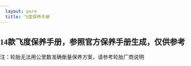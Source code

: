 ```yaml
---
  layout: pure
  title: 飞度保养手册
---
```

<style>
    html{
        height: 100%;
    }
    body{
        height: 100%;
        padding: 0;
        margin: 0;
        font-family: '微软雅黑';
    }
    table{
        border-collapse: collapse;
        border-spacing: 0;
        empty-cells: show;
        border: 1px solid #cbcbcb;

    }
    td,th{
        border-left: 1px solid #cbcbcb;
        border-width: 0 0 0 1px;
        font-size: inherit;
        margin: 0;
        overflow: visible;
        padding: .5em 1em;
        border-bottom: 1px solid #cbcbcb;
    }
    .level1{
        color: red;
    }
    .level2{
        color: pink;
    }
    .level3{
        color: green;
    }
    .level4{
        color: orange;
    }
    .level5{
        color: indigo;
    }
</style>
<div id="issueTable"></div>
<h2>14款飞度保养手册，参照官方保养手册生成，仅供参考</h2>
<p>注：轮胎无法用公里数准确衡量保养方案，请参考轮胎厂商说明</p>
<div id="issueTable"></div>
<script>
    var issueList = {
        5000: [
            '更换发动机机油',
            '添加喷油嘴清洁剂',
            '清洁空气滤清器滤芯'
        ],
        10000: [
            '更换发动机机油滤清器',
            '检查前后制动器',
            '轮胎换位(至少每月检查一次胎压及磨耗情况)',
            '目视检查横拉杆接头、方向机壳体及防尘罩、悬架部分、传动轴防尘罩'
        ],
        20000: [
            '更换灰尘与花粉滤清器',
            '更换空气滤清器滤芯',
            '检查制动软管和管路（包括ABS）',
            '检查所有的液位及油液状态、检查排气系统、燃油管路及其连接'
        ],
        40000: [
            '更换变速器油（手动变速器每6万公里一换）',
            '检查气门间隙',
            '检查和调节传动皮带',
            '检查驻车制动调节'
        ],
        60000: [
            '每3年更换制动液'
        ],
        80000: [
            '更换汽油滤清器'
        ],
        100000: [
            '更换火花塞'
        ],
        120000:[
            '检查发动机怠速转速'
        ],
        200000:[
            '更换发动机冷却液'
        ]
    };

    var constIssueList = { //固定公里数要做的事情
        20000: [
            '检查驻车制动调节'
        ]
    };

    var tableHTML = '<table><tr><td>公里数</td><td>事项</td></tr>';

    for(var i = 1; i <= 40; i++){
        var km = i * 5000;
        tableHTML += '<tr><td>'+ km +'KM</td>';
        tableHTML += '<td>'+ getIssueByKm(km) +'</td></tr>';
    }

    tableHTML += '</table>';

    document.getElementById('issueTable').innerHTML = tableHTML;

    function getIssueByKm(km){
        var issueArr = [];
        for(var issueKm in issueList){
            if(km % issueKm === 0){
                issueArr = issueArr.concat(issueList[issueKm]);
            }
        }
        return decorateIssue(issueArr.concat((constIssueList[km] || [])), km);
    }

    /*function groupIssue(issues){
     var issuesHtmlArr = [];
     for(var i = 0; i < issues.length; i++){
     issuesHtmlArr.push(decorateIssue(issues[i]));
     }
     return issuesHtmlArr.join(',');
     }*/
    function decorateIssue(issueArr, km){
        var issuesArr = [];
        var issuesByLevel = {
            1: [],
            2: [],
            3: [],
            4: [],
            5: [],
            6: []
        };
        for(var i = 0; i < issueArr.length; i++){
            var issue = issueArr[i];

            if(issue.indexOf('更换') > -1){
                issuesByLevel[1].push(issue);
            }else if(issue.indexOf('添加') > -1){
                issuesByLevel[2].push(issue);
            }else if(issue.indexOf('换位') > -1){
                issuesByLevel[3].push(issue);
            }else if(issue.indexOf('清洁') > -1){
                if(km % 10000 != 0){ //万公里直接更换空滤，不需清洁
                    issuesByLevel[4].push(issue);
                }
            }else if(issue.indexOf('检查') > -1){
                issuesByLevel[5].push(issue);
            }else{
                issuesByLevel[6].push(issue);
            }
        }

        for (var level in issuesByLevel){
            if(issuesByLevel[level].length){
                issuesArr.push('<span class="level'+ level +'">'+ issuesByLevel[level].join('，') +'</span>');
            }
        }

        return issuesArr.join('；');
    }
</script>